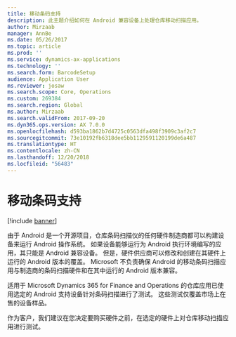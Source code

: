 ```yaml
---
title: 移动条码支持
description: 此主题介绍如何在 Android 兼容设备上处理仓库移动扫描应用。
author: Mirzaab
manager: AnnBe
ms.date: 05/26/2017
ms.topic: article
ms.prod: ''
ms.service: dynamics-ax-applications
ms.technology: ''
ms.search.form: BarcodeSetup
audience: Application User
ms.reviewer: josaw
ms.search.scope: Core, Operations
ms.custom: 269384
ms.search.region: Global
ms.author: Mirzaab
ms.search.validFrom: 2017-09-20
ms.dyn365.ops.version: AX 7.0.0
ms.openlocfilehash: d593ba1862b7d4725c0563dfa498f3909c3af2c7
ms.sourcegitcommit: 73e10192fb6318dee5bb1129591120199de6a487
ms.translationtype: HT
ms.contentlocale: zh-CN
ms.lasthandoff: 12/20/2018
ms.locfileid: "56483"
---
```

# <a name="mobile-bar-code-support"></a>移动条码支持

[!include [banner](../includes/banner.md)]

由于 Android 是一个开源项目，仓库条码扫描仪的任何硬件制造商都可以构建设备来运行 Android 操作系统。 如果设备能够运行为 Android 执行环境编写的应用，其只能是 Android 兼容设备。
但是，硬件供应商可以修改和创建在其硬件上运行的 Android 版本的覆盖。 Microsoft 不负责确保 Android 的移动条码扫描应用与制造商的条码扫描硬件和在其中运行的 Android 版本兼容。 

适用于 Microsoft Dynamics 365 for Finance and Operations 的仓库应用已使用选定的 Android 支持设备针对条码扫描进行了测试。 这些测试仅覆盖市场上在售的设备样品。

作为客户，我们建议在您决定要购买硬件之前，在选定的硬件上对仓库移动扫描应用进行测试。

